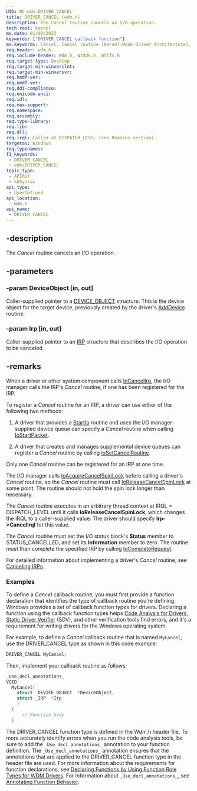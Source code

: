```yaml
---
UID: NC:wdm.DRIVER_CANCEL
title: DRIVER_CANCEL (wdm.h)
description: The Cancel routine cancels an I/O operation.
tech.root: kernel
ms.date: 01/09/2023
keywords: ["DRIVER_CANCEL callback function"]
ms.keywords: Cancel, Cancel routine [Kernel-Mode Driver Architecture], DRIVER_CANCEL, DrvrRtns_790a0e91-0752-42ac-a5f0-4fee193765f0.xml, kernel.cancel, wdm/Cancel
req.header: wdm.h
req.include-header: Wdm.h, Ntddk.h, Ntifs.h
req.target-type: Desktop
req.target-min-winverclnt: 
req.target-min-winversvr: 
req.kmdf-ver: 
req.umdf-ver: 
req.ddi-compliance: 
req.unicode-ansi: 
req.idl: 
req.max-support: 
req.namespace: 
req.assembly: 
req.type-library: 
req.lib: 
req.dll: 
req.irql: Called at DISPATCH_LEVEL (see Remarks section).
targetos: Windows
req.typenames: 
f1_keywords:
 - DRIVER_CANCEL
 - wdm/DRIVER_CANCEL
topic_type:
 - APIRef
 - kbSyntax
api_type:
 - UserDefined
api_location:
 - Wdm.h
api_name:
 - DRIVER_CANCEL
---
```


## -description

The *Cancel* routine cancels an I/O operation.

## -parameters

### -param DeviceObject [in, out]

Caller-supplied pointer to a [DEVICE_OBJECT](./ns-wdm-_device_object.md) structure. This is the device object for the target device, previously created by the driver's [AddDevice](./nc-wdm-driver_add_device.md) routine.

### -param Irp [in, out]

Caller-supplied pointer to an [IRP](./ns-wdm-_irp.md) structure that describes the I/O operation to be canceled.

## -remarks

When a driver or other system component calls [IoCancelIrp](./nf-wdm-iocancelirp.md), the I/O manager calls the IRP's *Cancel* routine, if one has been registered for the IRP.

To register a *Cancel* routine for an IRP, a driver can use either of the following two methods:

1. A driver that provides a [StartIo](./nc-wdm-driver_startio.md) routine and uses the I/O manager-supplied device queue can specify a *Cancel* routine when calling [IoStartPacket](../ntifs/nf-ntifs-iostartpacket.md).

1. A driver that creates and manages supplemental device queues can register a *Cancel* routine by calling [IoSetCancelRoutine](./nf-wdm-iosetcancelroutine.md).

Only one *Cancel* routine can be registered for an IRP at one time.

The I/O manager calls [IoAcquireCancelSpinLock](/previous-versions/windows/hardware/drivers/ff548196(v=vs.85)) before calling a driver's *Cancel* routine, so the *Cancel* routine must call [IoReleaseCancelSpinLock](/previous-versions/windows/hardware/drivers/ff549550(v=vs.85)) at some point. The routine should not hold the spin lock longer than necessary.

The *Cancel* routine executes in an arbitrary thread context at IRQL = DISPATCH_LEVEL until it calls **IoReleaseCancelSpinLock**, which changes the IRQL to a caller-supplied value. The driver should specify **Irp->CancelIrql** for this value.

The *Cancel* routine must set the I/O status block's **Status** member to STATUS_CANCELLED, and set its **Information** member to zero. The routine must then complete the specified IRP by calling [IoCompleteRequest](./nf-wdm-iocompleterequest.md).

For detailed information about implementing a driver's *Cancel* routine, see [Canceling IRPs](/windows-hardware/drivers/kernel/canceling-irps).

### Examples

To define a *Cancel* callback routine, you must first provide a function declaration that identifies the type of callback routine you're defining. Windows provides a set of callback function types for drivers. Declaring a function using the callback function types helps [Code Analysis for Drivers](/windows-hardware/drivers/devtest/code-analysis-for-drivers), [Static Driver Verifier](/windows-hardware/drivers/devtest/static-driver-verifier) (SDV), and other verification tools find errors, and it's a requirement for writing drivers for the Windows operating system.

For example, to define a *Cancel* callback routine that is named `MyCancel`, use the DRIVER_CANCEL type as shown in this code example:

```cpp
DRIVER_CANCEL MyCancel;
```

Then, implement your callback routine as follows:

```cpp
_Use_decl_annotations_
VOID
  MyCancel(
    struct _DEVICE_OBJECT  *DeviceObject,
    struct _IRP  *Irp
    )
  {
      // Function body
  }
```

The DRIVER_CANCEL function type is defined in the Wdm.h header file. To more accurately identify errors when you run the code analysis tools, be sure to add the `_Use_decl_annotations_` annotation to your function definition. The `_Use_decl_annotations_` annotation ensures that the annotations that are applied to the DRIVER_CANCEL function type in the header file are used. For more information about the requirements for function declarations, see [Declaring Functions by Using Function Role Types for WDM Drivers](/windows-hardware/drivers/devtest/declaring-functions-using-function-role-types-for-wdm-drivers). For information about `_Use_decl_annotations_`, see [Annotating Function Behavior](/visualstudio/code-quality/annotating-function-behavior).